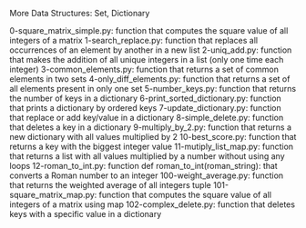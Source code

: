 More Data Structures: Set, Dictionary


0-square_matrix_simple.py: function that computes the square value of all integers of a matrix
1-search_replace.py: function that replaces all occurrences of an element by another in a new list
2-uniq_add.py: function that makes the addition of all unique integers in a list (only one time each integer)
3-common_elements.py: function that returns a set of common elements in two sets
4-only_diff_elements.py: function that returns a set of all elements present in only one set
5-number_keys.py: function that returns the number of keys in a dictionary
6-print_sorted_dictionary.py: function that prints a dictionary by ordered keys
7-update_dictionary.py: function that replace or add key/value in a dictionary
8-simple_delete.py: function that deletes a key in a dictionary
9-multiply_by_2.py: function that returns a new dictionary with all values multiplied by 2
10-best_score.py: function that returns a key with the biggest integer value
11-mutiply_list_map.py: function that returns a list with all values multiplied by a number without using any loops
12-roman_to_int.py: function def roman_to_int(roman_string): that converts a Roman number to an integer
100-weight_average.py: function that returns the weighted average of all integers tuple
101-square_matrix_map.py: function that computes the square value of all integers of a matrix using map
102-complex_delete.py: function that deletes keys with a specific value in a dictionary
